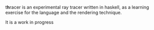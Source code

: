 t**h**racer is an experimental ray tracer written in haskell, as a learning exercise for the language and the rendering technique. 

It is a work in progress
